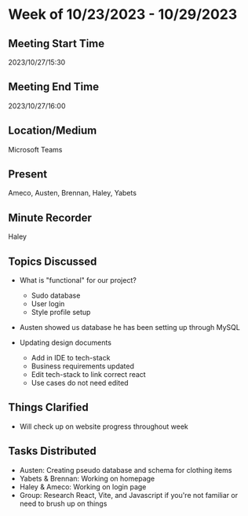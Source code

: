 # Week of 10/23/2023 - 10/29/2023

## Meeting Start Time
2023/10/27/15:30

## Meeting End Time
2023/10/27/16:00

## Location/Medium
Microsoft Teams

## Present
Ameco, Austen, Brennan, Haley, Yabets

## Minute Recorder
Haley

## Topics Discussed
* What is "functional" for our project?
  * Sudo database
  * User login
  * Style profile setup
  
* Austen showed us database he has been setting up through MySQL

* Updating design documents
  * Add in IDE to tech-stack
  * Business requirements updated
  * Edit tech-stack to link correct react
  * Use cases do not need edited

## Things Clarified
* Will check up on website progress throughout week

## Tasks Distributed
* Austen: Creating pseudo database and schema for clothing items
* Yabets & Brennan: Working on homepage
* Haley & Ameco: Working on login page
* Group: Research React, Vite, and Javascript if you're not familiar or need to brush up on things